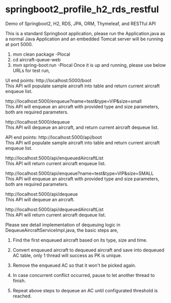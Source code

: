 # springboot2_profile_h2_rds_restful
Demo of Springboot2, H2, RDS, JPA, ORM, Thymeleaf, and RESTful API

This is a standard Springboot application, please run the Application.java as a normal Java Application and an embedded Tomcat server will be running at port 5000.
1. mvn clean package -Plocal
2. cd aircraft-queue-web
2. mvn spring-boot:run -Plocal
Once it is up and running, please use below URLs for test run,

UI end points:
http://localhost:5000/boot<br>
This API will populate sample aircraft into table and return current aircraft enqueue list.

http://localhost:5000/enqueue?name=test&type=VIP&size=small<br>
This API will enqueue an aircraft with provided type and size parameters, both are required parameters.

http://localhost:5000/dequeue<br>
This API will dequeue an aircraft, and return current aircraft dequeue list.

API end points:
http://localhost:5000/api/boot<br>
This API will populate sample aircraft into table and return current aircraft enqueue list.

http://localhost:5000/api/enqueuedAircraftList<br>
This API will return current aircraft enqueue list.

http://localhost:5000/api/enqueue?name=test&type=VIP&size=SMALL<br>
This API will enqueue an aircraft with provided type and size parameters, both are required parameters.

http://localhost:5000/api/dequeue<br>
This API will dequeue an aircraft.

http://localhost:5000/api/dequeuedAircraftList<br>
This API will return current aircraft dequeue list.

Please see detail implementation of dequeuing logic in DequeueAircraftServiceImpl.java, the basic steps are,

1. Find the first enqueued aircraft based on its type, size and time.

2. Convert enqueued aircraft to dequeued aircraft and save into dequeued AC table, only 1 thread will success as PK is unique.

3. Remove the enqueued AC so that it won't be picked again.

4. In case concurrent conflict occurred, pause to let another thread to finish.

5. Repeat above steps to dequeue an AC until configurated threshold is reached.
 
